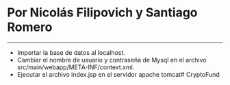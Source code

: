 # Por Nicolás Filipovich y Santiago Romero #
-------------------------------------------------------------------------------------------------
- Importar la base de datos al localhost.
- Cambiar el nombre de usuario y contraseña de Mysql en el archivo src/main/webapp/META-INF/context.xml.
- Ejecutar el archivo index.jsp en el servidor apache tomcat# CryptoFund